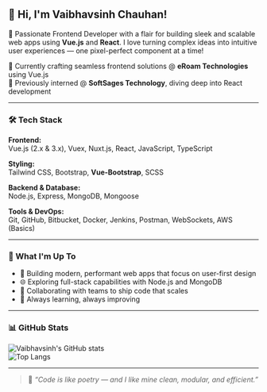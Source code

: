 ## 👋 Hi, I'm Vaibhavsinh Chauhan!

🎯 Passionate Frontend Developer with a flair for building sleek and scalable web apps using **Vue.js** and **React**. I love turning complex ideas into intuitive user experiences — one pixel-perfect component at a time!

🌱 Currently crafting seamless frontend solutions @ **eRoam Technologies** using Vue.js  
💼 Previously interned @ **SoftSages Technology**, diving deep into React development

---

### 🛠️ Tech Stack

**Frontend:**  
Vue.js (2.x & 3.x), Vuex, Nuxt.js, React, JavaScript, TypeScript

**Styling:**  
Tailwind CSS, Bootstrap, **Vue-Bootstrap**, SCSS

**Backend & Database:**  
Node.js, Express, MongoDB, Mongoose

**Tools & DevOps:**  
Git, GitHub, Bitbucket, Docker, Jenkins, Postman, WebSockets, AWS (Basics)

---

### 🚀 What I'm Up To

- 🔧 Building modern, performant web apps that focus on user-first design
- 🌐 Exploring full-stack capabilities with Node.js and MongoDB
- 🤝 Collaborating with teams to ship code that scales
- 🧠 Always learning, always improving

---


### 📊 GitHub Stats

![Vaibhavsinh's GitHub stats](https://github-readme-stats.vercel.app/api?username=your-github-username&show_icons=true&theme=vue-dark)  
![Top Langs](https://github-readme-stats.vercel.app/api/top-langs/?username=your-github-username&layout=compact&theme=vue-dark)

---

> 💬 *“Code is like poetry — and I like mine clean, modular, and efficient.”*  
